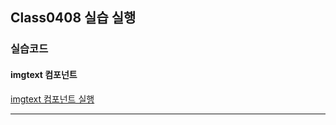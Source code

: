 ## Class0408 실습 실행

### 실습코드

#### imgtext 컴포넌트

<a href="https://dpwls03.github.io/React/0408/practice/jsClock.html" target="_blank">imgtext 컴포넌트 실행</a>

<hr>

